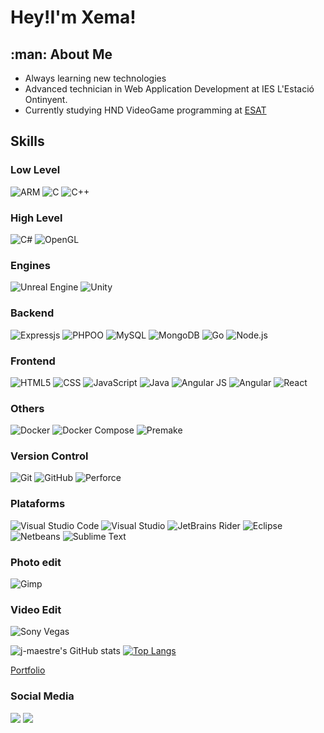 <h1>Hey!I'm Xema!</h1>


<h2>:man:&nbsp;About Me</h2>


- Always learning new technologies
- Advanced technician in Web Application Development at IES L'Estació Ontinyent.
- Currently studying HND VideoGame programming at <a href="https://www.esat.es/">ESAT</a>

<h2>Skills</h2>

<h3>Low Level</h3>

![ARM](https://img.shields.io/badge/ARM-Assembler-blue)
![C](https://img.shields.io/badge/c-%2300599C.svg?style=for-the-badge&logo=c&logoColor=white)
![C++](https://img.shields.io/badge/-c++-00599C?logo=cplusplus&logoColor=white&style=for-the-badge)

<h3> High Level</h3>

![C#](https://img.shields.io/badge/c%23-%23239120.svg?style=for-the-badge&logo=c-sharp&logoColor=white)
![OpenGL](https://img.shields.io/badge/OpenGL-%23FFFFFF.svg?style=for-the-badge&logo=opengl)


<h3>Engines</h3>

![Unreal Engine](https://img.shields.io/badge/unrealengine-%23313131.svg?style=for-the-badge&logo=unrealengine&logoColor=white)
![Unity](https://img.shields.io/badge/Unity%20Engine-57b9d3.svg?style=flat&logo=unity)

<h3>Backend</h3>

![Expressjs](https://img.shields.io/badge/-ExpressJS-333333?style=flat)
![PHPOO](  https://img.shields.io/badge/-PHP%20OO-333333?style=flat&logo=php)
![MySQL](https://img.shields.io/badge/-MySQL-333333?style=flat&logo=mysql)
![MongoDB](https://img.shields.io/badge/-MongoDB-333333?style=flat&logo=mongodb)
![Go](https://img.shields.io/badge/-Go-333333?style=flat&logo=go)
![Node.js](https://img.shields.io/badge/-Node.js-333333?style=flat&logo=node.js)

<h3>Frontend</h3>
 
![HTML5](https://img.shields.io/badge/-HTML5-333333?style=flat&logo=HTML5)
![CSS](https://img.shields.io/badge/-CSS-333333?style=flat&logo=CSS3&logoColor=1572B6)
![JavaScript](https://img.shields.io/badge/-JavaScript-333333?style=flat&logo=javascript)
![Java](https://img.shields.io/badge/-Java-333333?style=flat&logo=Java&logoColor=007396)
![Angular JS](https://img.shields.io/badge/-Angularjs-333333?style=flat&logo=angularjs)
![Angular](https://img.shields.io/badge/-Angular-333333?style=flat&logo=angular)
![React](https://img.shields.io/badge/-React-333333?style=flat&logo=react)

<h3>Others</h3> 

![Docker](https://img.shields.io/badge/-Docker-333333?style=flat&logo=docker)
![Docker Compose](https://img.shields.io/badge/-Docker%20Compose-333333?style=flat&logo=sublime-&logoColor=2C2255)
![Premake](https://img.shields.io/badge/Premake-%23000000.svg?style=for-the-badge&logo=premake)

<h3>Version Control</h3>

![Git](https://img.shields.io/badge/-Git-333333?style=flat&logo=git)
![GitHub](https://img.shields.io/badge/-GitHub-333333?style=flat&logo=github)
![Perforce](https://img.shields.io/badge/-Perforce-333333?style=flat&logo=perforce)

<h3>Plataforms</h3>

![Visual Studio Code](https://img.shields.io/badge/-Visual%20Studio%20Code-333333?style=flat&logo=visual-studio-code&logoColor=007ACC)
![Visual Studio](https://img.shields.io/badge/-Visual%20Studio-333333?style=flat&logo=visual-studio&logoColor=5C2D91)
![JetBrains Rider](https://img.shields.io/badge/-JetBrains%20Rider-333333?style=flat&logo=jetbrains&logoColor=000000)
![Eclipse](https://img.shields.io/badge/-Eclipse-333333?style=flat&logo=eclipse-ide&logoColor=2C2255)
![Netbeans](https://img.shields.io/badge/-Netbeans-333333?style=flat&logo=netbeans&logoColor=2C2255)
![Sublime Text](https://img.shields.io/badge/-Sublime%20Text-333333?style=flat&logo=sublime-&logoColor=2C2255)

<h3>Photo edit</h3>

![Gimp](https://img.shields.io/badge/-Gimp-333333?style=flat&logo=gimp)

<h3>Video Edit</h3>

![Sony Vegas](https://img.shields.io/badge/-Sony%20Vegas-333333?style=flat&logo=sublime-&logoColor=2C2255)

![j-maestre's GitHub stats](https://github-readme-stats.vercel.app/api?username=j-maestre&show_icons=true&theme=gruvbox)
[![Top Langs](https://github-readme-stats.vercel.app/api/top-langs/?username=j-maestre&layout=compact&theme=gruvbox&show_icons=true)](https://github.com/j-maestre/github-readme-stats)

[Portfolio](https://maestrequi.neocities.org)


<h3>Social Media</h3>

<img src="https://img.shields.io/badge/Xema Maestre Quiles%20-%230077B5.svg?&style=for-the-badge&logo=linkedin&logoColor=white"/> 
<a href="https://www.instagram.com/xema.maestre/>"<img src="https://img.shields.io/badge/xema.maestre%20-%23E4405F.svg?&style=for-the-badge&logo=Instagram&logoColor=white"/></a>
<img src="https://img.shields.io/badge/jmqmaestre@gmail.com%20-%230077B5.svg?&style=for-the-badge&logo=gmail&logoColor=white"/>



